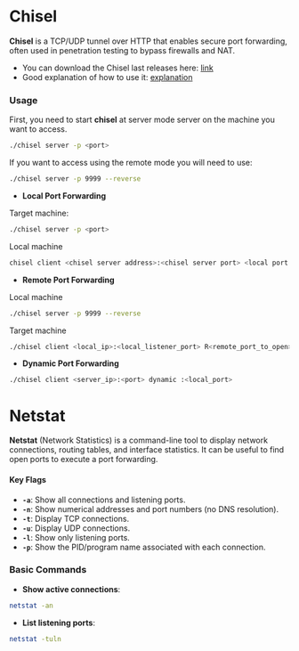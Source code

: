 
# Chisel 
**Chisel** is a TCP/UDP tunnel over HTTP that enables secure port forwarding, often used in penetration testing to bypass firewalls and NAT.

- You can download the Chisel last releases here: [link](https://github.com/jpillora/chisel/releases)
- Good explanation of how to use it: [explanation](https://deephacking.tech/pivoting-con-chisel/)
### Usage
First, you need to start **chisel** at server mode server on the machine you want to access.
```bash
./chisel server -p <port>
```
If you want to access using the remote mode you will need to use:
```bash
./chisel server -p 9999 --reverse
```

- **Local Port Forwarding**

Target machine:
```bash
./chisel server -p <port>
```
Local machine
```bash
chisel client <chisel server address>:<chisel server port> <local port to open>:<address to point to>:<port to point to on the target address>
```
- **Remote Port Forwarding** 

Local machine
```bash
./chisel server -p 9999 --reverse
```
Target machine
```bash
./chisel client <local_ip>:<local_listener_port> R<remote_port_to_open> :<target_ip>:<target_machine_port_to_open>
```

- **Dynamic Port Forwarding**
```bash
./chisel client <server_ip>:<port> dynamic :<local_port>
```


# Netstat
**Netstat** (Network Statistics) is a command-line tool to display network connections, routing tables, and interface statistics. It can be useful to find open ports to execute a port forwarding.

#### **Key Flags**

- **`-a`**: Show all connections and listening ports.
- **`-n`**: Show numerical addresses and port numbers (no DNS resolution).
- **`-t`**: Display TCP connections.
- **`-u`**: Display UDP connections.
- **`-l`**: Show only listening ports.
- **`-p`**: Show the PID/program name associated with each connection.


### **Basic Commands**

- **Show active connections**:
```bash
netstat -an
```
- **List listening ports**:
```bash
netstat -tuln
```





